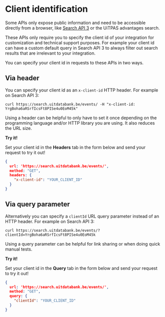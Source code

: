 # Client identification

Some APIs only expose public information and need to be accessible directly from a browser, like [Search API 3](https://publiq.stoplight.io/docs/uitdatabank/reference/Search-API.v3.json) or the UiTPAS advantages search. 

These APIs only require you to specify the client id of your integration for customization and technical support purposes. For example your client id can have a custom default query in Search API 3 to always filter out search results that are irrelevant to your integration.

You can specify your client id in requests to these APIs in two ways.

## Via header

You can specify your client id as an `x-client-id` HTTP header. For example on Search API 3:

```
curl https://search.uitdatabank.be/events/ -H "x-client-id: YrgBoha6aRSrfIcsFt8PISe4u0EoM45k"
```

Using a header can be helpful to only have to set it once depending on the programming language and/or HTTP library you are using. It also reduces the URL size.

**Try it!**

Set your client id in the **Headers** tab in the form below and send your request to try it out!

```json http
{
  url: 'https://search.uitdatabank.be/events/',
  method: "GET",
  headers: {
    "x-client-id": "YOUR_CLIENT_ID"
  }
}
```

## Via query parameter

Alternatively you can specify a `clientId` URL query parameter instead of an HTTP header. For example on Search API 3:

```
curl https://search.uitdatabank.be/events/?clientId=YrgBoha6aRSrfIcsFt8PISe4u0EoM45k
```

Using a query parameter can be helpful for link sharing or when doing quick manual tests.

**Try it!**

Set your client id in the **Query** tab in the form below and send your request to try it out!

```json http
{
  url: 'https://search.uitdatabank.be/events/',
  method: "GET",
  query: {
    "clientId": "YOUR_CLIENT_ID"
  }
}
```